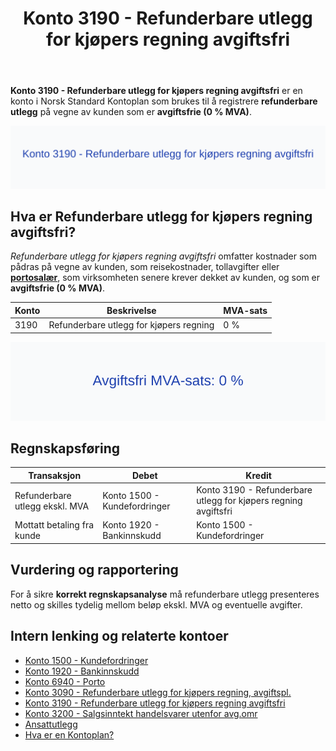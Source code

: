 ﻿---
title: "Konto 3190 - Refunderbare utlegg for kjøpers regning avgiftsfri"
seoTitle: "3190-refunderbare-utlegg-for-kjopers-regning-avgiftsfri"
meta_description: '**Konto 3190 - Refunderbare utlegg for kjøpers regning avgiftsfri** er en konto i Norsk Standard Kontoplan som brukes til å registrere **refunderbare utlegg**...'
slug: 3190-refunderbare-utlegg-for-kjopers-regning-avgiftsfri
type: blog
layout: pages/single
---

**Konto 3190 - Refunderbare utlegg for kjøpers regning avgiftsfri** er en konto i Norsk Standard Kontoplan som brukes til å registrere **refunderbare utlegg** på vegne av kunden som er **avgiftsfrie (0 % MVA)**.

![Illustrasjon av Konto 3190 - Refunderbare utlegg for kjøpers regning avgiftsfri](3190-refunderbare-utlegg-for-kjopers-regning-avgiftsfri-image.svg)

## Hva er Refunderbare utlegg for kjøpers regning avgiftsfri?

*Refunderbare utlegg for kjøpers regning avgiftsfri* omfatter kostnader som pådras på vegne av kunden, som reisekostnader, tollavgifter eller **[portosalær](/blogs/kontoplan/6940-porto "Konto 6940 - Porto")**, som virksomheten senere krever dekket av kunden, og som er **avgiftsfrie (0 % MVA)**.

| Konto | Beskrivelse                             | MVA-sats |
|-------|-----------------------------------------|----------|
| 3190  | Refunderbare utlegg for kjøpers regning | 0 %      |

![Avgiftsfri MVA-sats: 0 %](3190-mva-avgiftsfri.svg)

## Regnskapsføring

| Transaksjon                    | Debet                        | Kredit                                                   |
|--------------------------------|------------------------------|----------------------------------------------------------|
| Refunderbare utlegg ekskl. MVA | Konto 1500 - Kundefordringer | Konto 3190 - Refunderbare utlegg for kjøpers regning avgiftsfri |
| Mottatt betaling fra kunde     | Konto 1920 - Bankinnskudd    | Konto 1500 - Kundefordringer                             |

## Vurdering og rapportering

For å sikre **korrekt regnskapsanalyse** må refunderbare utlegg presenteres netto og skilles tydelig mellom beløp ekskl. MVA og eventuelle avgifter.

## Intern lenking og relaterte kontoer

* [Konto 1500 - Kundefordringer](/blogs/kontoplan/1500-kundefordringer "Konto 1500 - Kundefordringer")
* [Konto 1920 - Bankinnskudd](/blogs/kontoplan/1920-bankinnskudd "Konto 1920 - Bankinnskudd")
* [Konto 6940 - Porto](/blogs/kontoplan/6940-porto "Konto 6940 - Porto")
* [Konto 3090 - Refunderbare utlegg for kjøpers regning, avgiftspl.](/blogs/kontoplan/3090-refunderbare-utlegg-for-kjopers-regning-avgiftspl "Konto 3090 - Refunderbare utlegg for kjøpers regning, avgiftspl.")
* [Konto 3190 - Refunderbare utlegg for kjøpers regning avgiftsfri](/blogs/kontoplan/3190-refunderbare-utlegg-for-kjopers-regning-avgiftsfri "Konto 3190 - Refunderbare utlegg for kjøpers regning avgiftsfri")
* [Konto 3200 - Salgsinntekt handelsvarer utenfor avg.omr](/blogs/kontoplan/3200-salgsinntekt-handelsvarer-utenfor-avg-omr "Konto 3200 - Salgsinntekt handelsvarer utenfor avg.omr")
* [Ansattutlegg](/blogs/regnskap/ansattutlegg "Ansattutlegg - En komplett guide til utlegg fra ansatte")
* [Hva er en Kontoplan?](/blogs/regnskap/hva-er-kontoplan "Hva er en Kontoplan? Komplett Guide til Kontoplaner i Norsk Regnskap")






